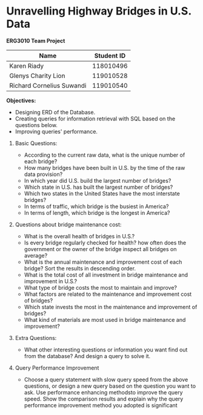 # Unravelling Highway Bridges in U.S. Data

**ERG3010 Team Project**

| Name  | Student ID |
| ------------- | ------------- |
| Karen Riady  | 118010496  |
| Glenys Charity Lion  | 119010528  |
| Richard Cornelius Suwandi  | 119010540  |

**Objectives:**
- Designing ERD of the Database.
- Creating queries for information retrieval with SQL based on the questions below.
- Improving queries' performance.


1. Basic Questions:
   - According to the current raw data, what is the unique number of each bridge?
   - How many bridges have been built in U.S. by the time of the raw data provision?
   - In which year did U.S. build the largest number of bridges?
   - Which state in U.S. has built the largest number of bridges?
   - Which two states in the United States have the most interstate bridges?
   - In terms of traffic, which bridge is the busiest in America?
   - In terms of length, which bridge is the longest in America?

2. Questions about bridge maintenance cost:
   - What is the overall health of bridges in U.S.?
   - Is every bridge regularly checked for health? how often does the government or the owner of the bridge inspect all bridges on average?
   - What is the annual maintenance and improvement cost of each bridge? Sort the results in descending order.
   - What is the total cost of all investment in bridge maintenance and improvement in U.S.?
   - What type of bridge costs the most to maintain and improve?
   - What factors are related to the maintenance and improvement cost of bridges?
   - Which state invests the most in the maintenance and improvement of bridges?
   - What kind of materials are most used in bridge maintenance and improvement?

3. Extra Questions:
   - What other interesting questions or information you want find out from the database? And design a query to solve it.

4. Query Performance Improvement
   - Choose a query statement with slow query speed from the above questions, or design a new query based on the question you want to ask. Use performance enhancing methodsto improve the query speed. Show the comparison results and explain why the query performance improvement method you adopted is significant
